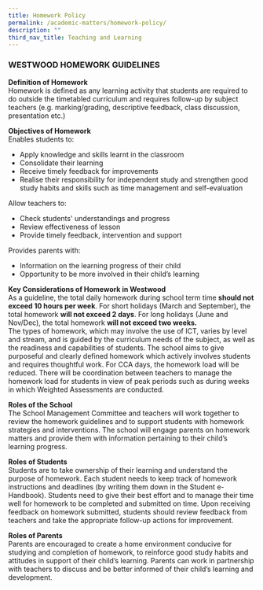 ```yaml
---
title: Homework Policy
permalink: /academic-matters/homework-policy/
description: ""
third_nav_title: Teaching and Learning
---
```

### WESTWOOD HOMEWORK GUIDELINES


**Definition of Homework**  \
Homework is defined as any learning activity that students are required to do outside the timetabled curriculum and requires follow-up by subject teachers (e.g. marking/grading, descriptive feedback, class discussion, presentation etc.)


**Objectives of Homework**\
Enables students to:

* Apply knowledge and skills learnt in the classroom
* Consolidate their learning
* Receive timely feedback for improvements	
* Realise their responsibility for independent study and strengthen good study habits and skills such as time management and self-evaluation

Allow teachers to: 

*   Check students' understandings and progress
*   Review effectiveness of lesson
*   Provide timely feedback, intervention and support

Provides parents with:

*   Information on the learning progress of their child
*   Opportunity to be more involved in their child’s learning

  

**Key Considerations of Homework in Westwood**\
As a guideline, the total daily homework during school term time **should not exceed 10 hours per week**. For short holidays (March and September), the total homework **will not exceed 2 days**. For long holidays (June and Nov/Dec), the total homework **will not exceed two weeks.**  
The types of homework, which may involve the use of ICT, varies by level and stream, and is guided by the curriculum needs of the subject, as well as the readiness and capabilities of students. The school aims to give purposeful and clearly defined homework which actively involves students and requires thoughtful work. For CCA days, the homework load will be reduced. There will be coordination between teachers to manage the homework load for students in view of peak periods such as during weeks in which Weighted Assessments are conducted. 

  

**Roles of the School**\
The School Management Committee and teachers will work together to review the homework guidelines and to support students with homework strategies and interventions. The school will engage parents on homework matters and provide them with information pertaining to their child’s learning progress.   

**Roles of Students**\
Students are to take ownership of their learning and understand the purpose of homework. Each student needs to keep track of homework instructions and deadlines (by writing them down in the Student e-Handbook). Students need to give their best effort and to manage their time well for homework to be completed and submitted on time. Upon receiving feedback on homework submitted, students should review feedback from teachers and take the appropriate follow-up actions for improvement. 
  

**Roles of Parents**  
Parents are encouraged to create a home environment conducive for studying and completion of homework, to reinforce good study habits and attitudes in support of their child’s learning. Parents can work in partnership with teachers to discuss and be better informed of their child’s learning and development.